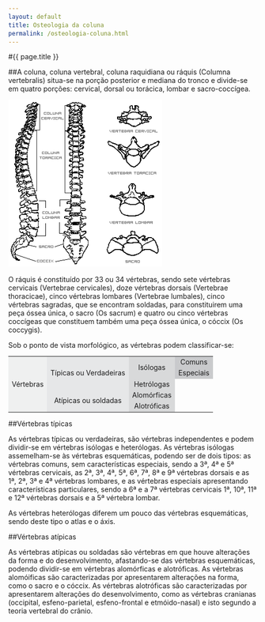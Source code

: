 ```yaml
---
layout: default
title: Osteologia da coluna
permalink: /osteologia-coluna.html
---
```


#{{ page.title }}

##A coluna, coluna vertebral, coluna raquidiana ou ráquis (Columna vertebralis) situa-se na porção posterior e mediana do tronco e divide-se em quatro porções: cervical, dorsal ou torácica, lombar e sacro-coccígea.

![Osteologia da coluna](assets/coluna.gif)

O ráquis é constituído por 33 ou 34 vértebras, sendo sete vértebras cervicais (Vertebrae cervicales), doze vértebras dorsais (Vertebrae thoracicae), cinco vértebras lombares (Vertebrae lumbales), cinco vértebras sagradas, que se encontram soldadas, para constituirem uma peça óssea única, o sacro (Os sacrum) e quatro ou cinco vértebras coccígeas que constituem também uma peça óssea única, o cóccix (Os coccygis).

Sob o ponto de vista morfológico, as vértebras podem classificar-se:

<table border="0" cellspacing="5" cellpadding="5" width="100%">
<tbody>
<tr>
<td rowspan="8" align="center" valign="middle" bgcolor="EFF0F0">Vértebras</td>
<td rowspan="4" align="center" valign="middle" bgcolor="E6E7E8">Típicas ou Verdadeiras</td>
<td rowspan="2" align="center" valign="middle" bgcolor="D8D9DA">Isólogas</td>
<td align="center" valign="middle" bgcolor="C9CACC">Comuns</td>
</tr>
<tr>
<td align="center" valign="middle" bgcolor="C9CACC">Especiais</td>
</tr>
<tr>
<td rowspan="2" align="center" valign="middle" bgcolor="D8D9DA">Hetrólogas</td>
<td align="center" valign="middle"></td>
</tr>
<tr>
<td align="center" valign="middle"></td>
</tr>
<tr>
<td rowspan="4" align="center" valign="middle" bgcolor="E6E7E8">Atípicas ou soldadas</td>
<td rowspan="2" align="center" valign="middle" bgcolor="D8D9DA">Alomórficas</td>
<td align="center" valign="middle"></td>
</tr>
<tr>
<td align="center" valign="middle"></td>
</tr>
<tr>
<td rowspan="2" align="center" valign="middle" bgcolor="D8D9DA">Alotróficas</td>
<td align="center" valign="middle"></td>
</tr>
<tr>
<td align="center" valign="middle"></td>
</tr>
</tbody>
</table>

##Vértebras típicas

As vértebras típicas ou verdadeiras, são vértebras independentes e podem dividir-se em vértebras isólogas e heterólogas. As vértebras isólogas assemelham-se às vértebras esquemáticas, podendo ser de dois tipos: as vértebras comuns, sem características especiais, sendo a 3ª, 4ª e 5ª vértebras cervicais, as 2ª, 3ª, 4ª, 5ª, 6ª, 7ª, 8ª e 9ª vértebras dorsais e as 1ª, 2ª, 3ª e 4ª vértebras lombares, e as vértebras especiais apresentando características particulares, sendo a 6ª e a 7ª vértebras cervicais 1ª, 10ª, 11ª e 12ª vértebras dorsais e a 5ª vértebra lombar.

As vértebras heterólogas diferem um pouco das vértebras esquemáticas, sendo deste tipo o atlas e o áxis.

##Vértebras atípicas

As vértebras atípicas ou soldadas são vértebras em que houve alterações da forma e do desenvolvimento, afastando-se das vértebras esquemáticas, podendo dividir-se em vértebras alomórficas e alotróficas. As vértebras alomóificas são caracterizadas por apresentarem alterações na forma, como o sacro e o cóccix. As vértebras alotróficas são caracterizadas por apresentarem alterações do desenvolvimento, como as vértebras cranianas (occipital, esfeno-parietal, esfeno-frontal e etmóido-nasal) e isto segundo a teoria vertebral do crânio.
